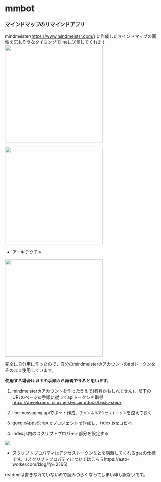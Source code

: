 # mmbot

### マインドマップのリマインドアプリ

mindmeister(https://www.mindmeister.com/)
に作成したマインドマップの画像を忘れそうなタイミングでlineに送信してくれます
<img src="https://user-images.githubusercontent.com/44839683/116106236-02d67080-a6ed-11eb-85c3-d1f077577a3a.jpg" width="320">

<img src="https://user-images.githubusercontent.com/44839683/116106441-0f5ac900-a6ed-11eb-9898-046d83d57d12.jpg" width="320">

* アーキテクチャ
<img src="https://user-images.githubusercontent.com/44839683/116106908-7e382200-a6ed-11eb-8c27-e4f147bee4d0.png" width="320">

完全に自分用に作ったので、自分のmindmeisterのアカウントのapiトークンをそのまま使用しています。

**使用する場合は以下の手順から再現できると思います。**

1. mindmeisterのアカウントを作ったうえで(有料かもしれません)、以下のURLのページの手順に従ってapiトークンを取得
https://developers.mindmeister.com/docs/basic-steps

2. line messaging apiでボット作成、`チャンネルアクセストークン`を控えておく

3. googleAppsScriptでプロジェクトを作成し、index.jsをコピペ

4. index.js内のスクリプトプロパティ部分を設定する

<img src="https://user-images.githubusercontent.com/44839683/116107974-73ca5800-a6ee-11eb-906d-85331b7faec9.png">

* スクリプトプロパティはアクセストークンなどを隠蔽してくれるgasの仕様です。
(スクリプトプロパティについてはこちらhttps://auto-worker.com/blog/?p=2365)

readmeは書きなれていないので読みづらくなってしまい申し訳ないです。

